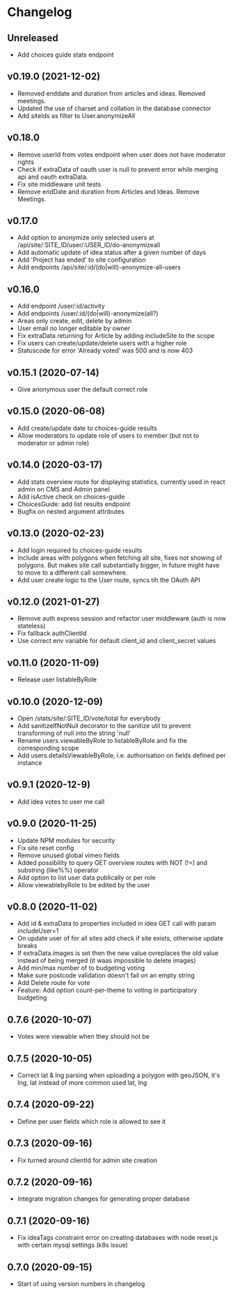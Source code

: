 # Changelog

## Unreleased
* Add choices guide stats endpoint


## v0.19.0 (2021-12-02)
* Removed enddate and duration from articles and ideas. Removed meetings.
* Updated the use of charset and collation in the database connector
* Add siteIds as filter to User.anonymizeAll

## v0.18.0
* Remove userId from votes endpoint when user does not have moderator rights
* Check if extraData of oauth user is null to prevent error while merging api and oauth extraData.
* Fix site middleware unit tests
* Remove endDate and duration from Articles and Ideas. Remove Meetings.

## v0.17.0
* Add option to anonymize only selected users at /api/site/:SITE_ID/user/:USER_ID/do-anonymizeall
* Add automatic update of idea status after a given number of days
* Add 'Project has ended' to site configuration
* Add endpoints /api/site/:id/(do|will)-anonymize-all-users

## v0.16.0
* Add endpoint /user/:id/activity
* Add endpoints /user/:id/(do|will)-anonymize(all?)
* Areas only create, edit, delete by admin
* User email no longer editable by owner
* Fix extraData returning for Article by adding includeSite to the scope
* Fix users can create/update/delete users with a higher role
* Statuscode for error 'Already voted' was 500 and is now 403

## v0.15.1 (2020-07-14)
* Give anonymous user the default correct role

## v0.15.0 (2020-06-08)
* Add create/update date to choices-guide results
* Allow moderators to update role of users to member (but not to moderator or admin role)


## v0.14.0 (2020-03-17)
* Add stats overview route for displaying statistics, currently used in react admin on CMS and Admin panel
* Add isActive check on choices-guide
* ChoicesGuide: add list results endpoint
* Bugfix on nested argument attributes

## v0.13.0 (2020-02-23)
* Add login required to choices-guide results
* Include areas with polygons when fetching all site, fixes not showing of polygons. But makes site call substantially bigger, in future might have to move to a different call somewhere.
* Add user create logic to the User route, syncs tih the OAuth API

## v0.12.0 (2021-01-27)
* Remove auth express session and refactor user middleware (auth is now stateless)
* Fix fallback authClientId
* Use correct env variable for default client_id and client_secret values

## v0.11.0 (2020-11-09)
* Release user listableByRole

## v0.10.0 (2020-12-09)
* Open /stats/site/:SITE_ID/vote/total for everybody
* Add sanitizeIfNotNull decorator to the sanitize util to prevent transforming of null into the string 'null'
* Rename users.viewableByRole to listableByRole and fix the corresponding scope
* Add users.detailsViewableByRole, i.e. authorisation on fields defined per instance

## v0.9.1 (2020-12-9)
* Add idea votes to user me call

## v0.9.0 (2020-11-25)
* Update NPM modules for security
* Fix site reset config
* Remove unused global vimeo fields
* Added possibility to query GET overview routes with NOT (!=) and substring (like%%) operator
* Add option to list user data publically or per role
* Allow viewablebyRole to be edited by the user


## v0.8.0 (2020-11-02)
* Add id & extraData to properties included in idea GET call with param includeUser=1
* On update user of for all sites add check if site exists, otherwise update breaks
* If extraData.images is set then the new value ovreplaces the old value instead of being merged (it waas impossible to delete images)
* Add min/max number of to budgeting voting
* Make sure postcode validation doesn't fail on an empty string
* Add Delete route for vote
* Feature: Add option count-per-theme to voting in participatory budgeting

## 0.7.6 (2020-10-07)
* Votes were viewable when they should not be

## 0.7.5 (2020-10-05)
* Correct lat & lng parsing when uploading a polygon with geoJSON, it's lng, lat instead of more common used lat, lng

## 0.7.4 (2020-09-22)
* Define per user fields which role is allowed to see it

## 0.7.3 (2020-09-16)
* Fix turned around clientId for admin site creation

## 0.7.2 (2020-09-16)
* Integrate migration changes for generating proper database

## 0.7.1 (2020-09-16)
* Fix ideaTags constraint error on creating databases with node reset.js with certain mysql settings (k8s issue)

## 0.7.0 (2020-09-15)
* Start of using version numbers in changelog
